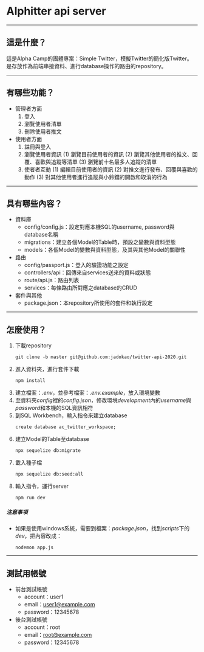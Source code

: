 # Alphitter api server
---
## 這是什麼？
這是Alpha Camp的團體專案：Simple Twitter，模擬Twitter的簡化版Twitter。
是存放作為前端串接資料、進行database操作的路由的repository。

---
## 有哪些功能？
* 管理者方面
  1. 登入
  2. 瀏覽使用者清單
  3. 刪除使用者推文
* 使用者方面
  1. 註冊與登入
  2. 瀏覽使用者資訊
     (1) 瀏覽目前使用者的資訊
     (2) 瀏覽其他使用者的推文、回覆、喜歡與追蹤等清單
     (3) 瀏覽前十名最多人追蹤的清單
  3. 使者者互動
     (1) 編輯目前使用者的資訊
     (2) 對推文進行發布、回覆與喜歡的動作
     (3) 對其他使用者進行追蹤與小鈴鐺的開啟和取消的行為
---
## 具有哪些內容？
* 資料庫
  * config/config.js：設定對應本機SQL的username, password與database名稱
  * migrations：建立各個Model的Table時，預設之變數與資料型態
  * models：各個Model的變數與資料型態，及其與其他Model的關聯性
* 路由
  * config/passport.js：登入的驗證功能之設定
  * controllers/api：回傳來自services送來的資料或狀態
  * route/api.js：路由列表
  * services：每條路由所對應之database的CRUD
* 套件與其他
  * package.json：本repository所使用的套件和執行設定

---
## 怎麼使用？
1. 下載repository
    <pre><code>git clone -b master git@github.com:jadokao/twitter-api-2020.git</code></pre>
2. 進入資料夾，進行套件下載
    <pre><code>npm install</code></pre>
3. 建立檔案：*.env*，並參考檔案：*.env.example*，放入環境變數
4. 至資料夾*config*裡的*config.json*，修改環境*development*內的*username*與*password*和本機的SQL資訊相符
5. 到SQL Workbench，輸入指令來建立database
    <pre><code>create database ac_twitter_workspace;</code></pre>
6. 建立Model的Table至database
    <pre><code>npx sequelize db:migrate</code></pre>
7. 載入種子檔
    <pre><code>npx sequelize db:seed:all</code></pre>
8. 輸入指令，運行server
    <pre><code>npm run dev</code></pre>
##### 注意事項
* 如果是使用windows系統，需要到檔案：*package.json*，找到*scripts*下的*dev*，把內容改成：
    <pre><code>nodemon app.js</code></pre>
---
## 測試用帳號
* 前台測試帳號
  * account：user1
  * email：user1@example.com
  * password：12345678
* 後台測試帳號
  * account：root
  * email：root@example.com
  * password：12345678

